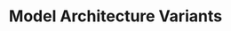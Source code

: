 ---
title: "Model Architecture Variants"
nav_order: 6
parent: Training and Fine-tuning
layout: default
---